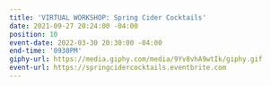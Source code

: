 ```yaml
---
title: 'VIRTUAL WORKSHOP: Spring Cider Cocktails'
date: 2021-09-27 20:24:00 -04:00
position: 10
event-date: 2022-03-30 20:30:00 -04:00
end-time: '0930PM'
giphy-url: https://media.giphy.com/media/9Yv8vhA9wtIk/giphy.gif
event-url: https://springcidercocktails.eventbrite.com
---
```


